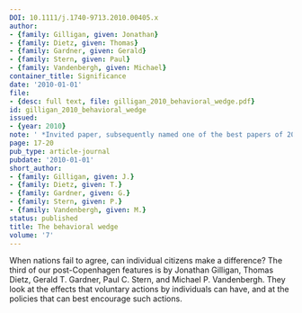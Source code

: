 ```yaml
---
DOI: 10.1111/j.1740-9713.2010.00405.x
author:
- {family: Gilligan, given: Jonathan}
- {family: Dietz, given: Thomas}
- {family: Gardner, given: Gerald}
- {family: Stern, given: Paul}
- {family: Vandenbergh, given: Michael}
container_title: Significance
date: '2010-01-01'
file:
- {desc: full text, file: gilligan_2010_behavioral_wedge.pdf}
id: gilligan_2010_behavioral_wedge
issued:
- {year: 2010}
note: ' *Invited paper, subsequently named one of the best papers of 2009 by Significance.*'
page: 17-20
pub_type: article-journal
pubdate: '2010-01-01'
short_author:
- {family: Gilligan, given: J.}
- {family: Dietz, given: T.}
- {family: Gardner, given: G.}
- {family: Stern, given: P.}
- {family: Vandenbergh, given: M.}
status: published
title: The behavioral wedge
volume: '7'
---
```

When nations fail to agree, can individual citizens make a difference? The third of our post-Copenhagen features is by Jonathan Gilligan, Thomas Dietz, Gerald T. Gardner, Paul C. Stern, and Michael P. Vandenbergh. They look at the effects that voluntary actions by individuals can have, and at the policies that can best encourage such actions.
